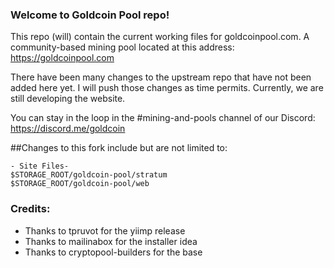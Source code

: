 ### Welcome to Goldcoin Pool repo!

This repo (will) contain the current working files for goldcoinpool.com. A community-based mining pool located at this address: https://goldcoinpool.com

There have been many changes to the upstream repo that have not been added here yet. I will push those changes as time permits. Currently, we are still developing the website.

You can stay in the loop in the #mining-and-pools channel of our Discord: https://discord.me/goldcoin

##Changes to this fork include but are not limited to:

```
- Site Files-
$STORAGE_ROOT/goldcoin-pool/stratum
$STORAGE_ROOT/goldcoin-pool/web
```

### Credits:

* Thanks to tpruvot for the yiimp release
* Thanks to mailinabox for the installer idea
* Thanks to cryptopool-builders for the base
